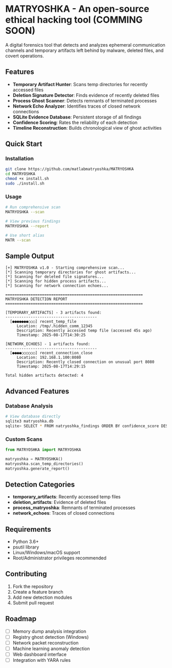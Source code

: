 # MATRYOSHKA - An open-source ethical hacking tool (COMMING SOON)
A digital forensics tool that detects and analyzes ephemeral communication channels and temporary artifacts left behind by malware, deleted files, and covert operations.

## Features

- **Temporary Artifact Hunter**: Scans temp directories for recently accessed files
- **Deletion Signature Detector**: Finds evidence of recently deleted files
- **Process Ghost Scanner**: Detects remnants of terminated processes
- **Network Echo Analyzer**: Identifies traces of closed network connections
- **SQLite Evidence Database**: Persistent storage of all findings
- **Confidence Scoring**: Rates the reliability of each detection
- **Timeline Reconstruction**: Builds chronological view of ghost activities

## Quick Start

### Installation
```bash
git clone https://github.com/matlabmatryoshka/MATRYOSHKA
cd MATRYOSHKA
chmod +x install.sh
sudo ./install.sh
```

### Usage
```bash
# Run comprehensive scan
MATRYOSHKA --scan

# View previous findings
MATRYOSHKA --report

# Use short alias
MATR --scan
```

## Sample Output
```
[+] MATRYOSHKA v1.0 - Starting comprehensive scan...
[*] Scanning temporary directories for ghost artifacts...
[*] Scanning for deleted file signatures...
[*] Scanning for hidden process artifacts...
[*] Scanning for network connection echoes...

============================================================
MATRYOSHKA DETECTION REPORT
============================================================

[TEMPORARY_ARTIFACTS] - 3 artifacts found:
----------------------------------------
  [●●●●●●●○○○] recent_temp_file
     Location: /tmp/.hidden_comm_12345
     Description: Recently accessed temp file (accessed 45s ago)
     Timestamp: 2025-08-17T14:30:25

[NETWORK_ECHOES] - 1 artifacts found:
----------------------------------------
  [●●●●○○○○○○] recent_connection_close
     Location: 192.168.1.100:8080
     Description: Recently closed connection on unusual port 8080
     Timestamp: 2025-08-17T14:29:15

Total hidden artifacts detected: 4
```

## Advanced Features

### Database Analysis
```bash
# View database directly
sqlite3 matryoshka.db
sqlite> SELECT * FROM natryoshka_findings ORDER BY confidence_score DESC;
```

### Custom Scans
```python
from MATRYOSHKA import MATRYOSHKA

matryoshka = MATRYOSHKA()
matryoshka.scan_temp_directories()
matryoshka.generate_report()
```

## Detection Categories

- **temporary_artifacts**: Recently accessed temp files
- **deletion_artifacts**: Evidence of deleted files
- **process_matryoshka**: Remnants of terminated processes  
- **network_echoes**: Traces of closed connections

## Requirements

- Python 3.6+
- psutil library
- Linux/Windows/macOS support
- Root/Administrator privileges recommended

## Contributing

1. Fork the repository
2. Create a feature branch
3. Add new detection modules
4. Submit pull request

## Roadmap

- [ ] Memory dump analysis integration
- [ ] Registry ghost detection (Windows)
- [ ] Network packet reconstruction
- [ ] Machine learning anomaly detection
- [ ] Web dashboard interface
- [ ] Integration with YARA rules
